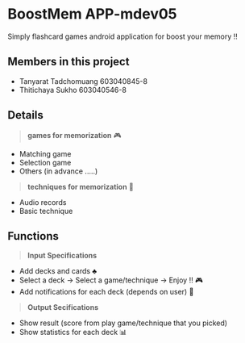 # BoostMem APP-mdev05

Simply flashcard games android application for boost your memory !! 

## Members in this project
- Tanyarat Tadchomuang 603040845-8
- Thitichaya Sukho 603040546-8


## Details

> **games for memorization** :video_game:
- Matching game
- Selection game
- Others (in advance .....)
> **techniques for memorization** :memo:
- Audio records
- Basic technique

## Functions

> **Input Specifications**
- Add decks and cards :clubs:
- Select a deck -> Select a game/technique ->  Enjoy !! :video_game:
- Add notifications for each deck (depends on user) :bell:

> **Output Secifications** 
- Show result (score from play game/technique that you picked)
- Show statistics for each deck :bar_chart:


